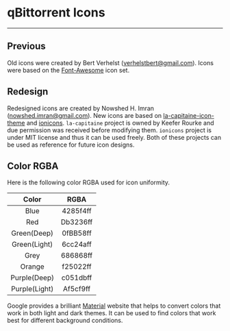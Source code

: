 # qBittorrent Icons
------------------------------------------

## Previous
Old icons were created by Bert Verhelst (<verhelstbert@gmail.com>).
Icons were based on the [Font-Awesome](http://fontawesome.io/icons/) icon set.
## Redesign
Redesigned icons are created by Nowshed H. Imran (<nowshed.imran@gmail.com>).
New icons are based on [la-capitaine-icon-theme](https://github.com/keeferrourke/la-capitaine-icon-theme) and [ionicons](https://github.com/ionic-team/ionicons).
`la-capitaine` project is owned by Keefer Rourke and due permission was received before modifying them.
`ionicons` project is under MIT license and thus it can be used freely.
Both of these projects can be used as reference for future icon designs.
## Color RGBA
Here is the following color RGBA used for icon uniformity.

|     Color         |     RGBA         |
|:-----------------:|:----------------:|
|     Blue          |     4285f4ff     |
|     Red           |     Db3236ff     |
|     Green(Deep)   |     0fBB58ff     |
|     Green(Light)  |     6cc24aff     |
|     Grey          |     686868ff     |
|     Orange        |     f25022ff     |
|     Purple(Deep)  |     c051dbff     |
|     Purple(Light) |     Af5cf9ff     |

Google provides a brilliant [Material](https://material.io/resources/color) website that helps to convert colors that work in both light and dark themes. It can be used to find colors that work best for different background conditions.
